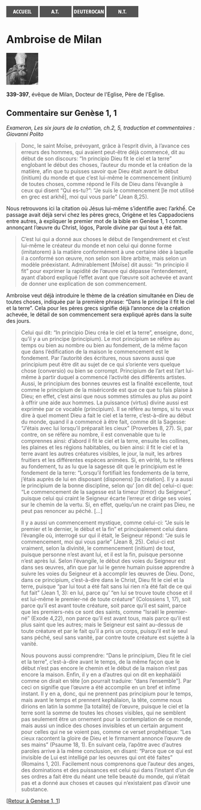 [<img src="/images/accueil.png">](/)
[<img src="/images/ancientestament.png">](/pages/ancientestament.html)
[<img src="/images/deuterocanoniques.png">](/pages/deuterocanoniques.html)
[<img src="/images/nouveautestament.png">](/pages/nouveautestament.html)

# Ambroise de Milan

[<img src="/images/ambroisedemilan.png">](https://fr.wikipedia.org/wiki/Ambroise_de_Milan)

**339-397**, évêque de Milan, Docteur de l'Eglise, Père de l'Eglise.


## Commentaire sur Genèse 1, 1 <a name="genese-1-1"></a>
*Exameron, Les six jours de la création, ch.2, 5, traduction et commentaires : Giovanni Polito*

>Donc, le saint Moïse, prévoyant, grâce à l’esprit divin, à l’avance ces erreurs des hommes, qui avaient peut-être déjà commencé, dit au début de son discours: “In principio Dieu fit le ciel et la terre” englobant le début des choses, l’auteur du monde et la création de la matière, afin que tu puisses savoir que Dieu était avant le début (initium) du monde et que c’est lui-même le commencement (initium) de toutes choses, comme répond le Fils de Dieu dans l’évangile à ceux qui disent “Qui es-tu?”: “Je suis le commencement [le mot utilisé en grec est arkhế], moi qui vous parle” (Jean 8,25).

Nous retrouvons ici la citation où Jésus lui-même s’identifie avec l’arkhế. Ce passage avait déjà servi chez les pères grecs, Origène et les Cappadociens entre autres, à expliquer le premier mot de la bible en Genèse 1, 1 comme annonçant l’œuvre du Christ, lógos, Parole divine par qui tout a été fait.

>C’est lui qui a donné aux choses le début de l’engendrement et c’est lui-même le créateur du monde et non celui qui donne forme (imitatorem) à la matière conformément à une certaine idée à laquelle il a conformé son œuvre, non selon son libre arbitre, mais selon un modèle préexistant. Admirablement [Moïse] dit aussi: “In principio il fit” pour exprimer la rapidité de l’œuvre qui dépasse l’entendement, ayant d’abord expliqué l’effet avant que l’œuvre soit achevée et avant de donner une explication de son commencement.

Ambroise veut déjà introduire le thème de la création simultanée en Dieu de toutes choses, indiquée par la première phrase: “Dans le principe il fit le ciel et la terre”. Cela pour les pères grecs signifie déjà l’annonce de la création achevée, le détail de son commencement sera expliqué après dans la suite des jours.

>Celui qui dit: “In principio Dieu créa le ciel et la terre”, enseigne, donc, qu’il y a un principe (principium). Le mot principium se réfère au temps ou bien au nombre ou bien au fondement, de la même façon que dans l’édification de la maison le commencement est le fondement. Par l’autorité des écritures, nous savons aussi que principium peut être dit au sujet de ce qui s’oriente vers quelque chose (conversio) ou bien se corrompt. Principium de l’art est l’art lui-même à partir duquel a commencé l’activité des différents artistes. Aussi, le principium des bonnes œuvres est la finalité excellente, tout comme le principium de la miséricorde est que ce que tu fais plaise à Dieu; en effet, c’est ainsi que nous sommes stimules au plus au point à offrir une aide aux hommes. La puissance (virtus) divine aussi est exprimée par ce vocable (principium). Il se réfère au temps, si tu veux dire à quel moment Dieu a fait le ciel et la terre, c’est-à-dire au début du monde, quand il a commencé à être fait, comme dit la Sagesse: “J’étais avec lui lorsqu’il préparait les cieux” (Proverbes 8, 27). Si, par contre, on se réfère au nombre, il est convenable que tu le comprennes ainsi: d’abord il fit le ciel et la terre, ensuite les collines, les plaines et les régions habitables, ou bien ainsi: il fit le ciel et la terre avant les autres créatures visibles, le jour, la nuit, les arbres fruitiers et les différentes espèces animées. Si, en vérité, tu te réfères au fondement, tu as lu que la sagesse dit que le principium est le fondement de la terre: “Lorsqu’il fortifiait les fondements de la terre, j’étais auprès de lui en disposant (disponens) [la création]. Il y a aussi le principium de la bonne discipline, selon qu’ [on dit de] celui-ci que: “Le commencement de la sagesse est la timeur (timor) du Seigneur”, puisque celui qui craint le Seigneur écarte l’erreur et dirige ses voies sur le chemin de la vertu. Si, en effet, quelqu’un ne craint pas Dieu, ne peut pas renoncer au péché. [...]
>
>Il y a aussi un commencement mystique, comme celui-ci: “Je suis le premier et le dernier, le début et la fin” et principalement celui dans l’évangile où, interrogé sur qui il était, le Seigneur répond: “Je suis le commencement, moi qui vous parle” (Jean 8, 25). Celui-ci est vraiment, selon la divinité, le commencement (initium) de tout, puisque personne n’est avant lui, et il est la fin, puisque personne n’est après lui. Selon l’évangile, le début des voies du Seigneur est dans ses œuvres, afin que par lui le genre humain puisse apprendre à suivre les voies du Seigneur et à accomplir les œuvres de Dieu. Donc, dans ce principium, c’est-à-dire dans le Christ, Dieu fit le ciel et la terre, puisque “par lui tout a été fait sans lui rien n’a été fait de ce qui fut fait” (Jean 1, 3): en lui, parce qu’ “en lui se trouve toute chose et il est lui-même le premier-né de toute créature” (Colossiens 1, 17), soit parce qu’il est avant toute créature, soit parce qu’il est saint, parce que les premiers-nés ce sont des saints, comme “Israël le premier-né” (Exode 4,22), non parce qu’il est avant tous, mais parce qu’il est plus saint que les autres; mais le Seigneur est saint au-dessus de toute créature et par le fait qu’il a pris un corps, puisqu’il est le seul sans péché, seul sans vanité, par contre toute créature est sujette à la vanité. 
>
>Nous pouvons aussi comprendre: “Dans le principium, Dieu fit le ciel et la terre”, c’est-à-dire avant le temps, de la même façon que le début n’est pas encore le chemin et le début de la maison n’est pas encore la maison. Enfin, il y en a d’autres qui on dit en kephaláiôi comme on dirait en tête [on pourrait traduire: “dans l’ensemble”]. Par ceci on signifie que l’œuvre a été accomplie en un bref et infime instant. Il y en a, donc, qui ne prennent pas principium pour le temps, mais avant le temps et prennent kephálaion, la tête, comme nous dirions en latin la somme [la totalité] de l’œuvre, puisque le ciel et la terre sont la somme de toutes les choses visibles, qui ne semblent pas seulement être un ornement pour la contemplation de ce monde, mais aussi un indice des choses invisibles et un certain argument pour celles qui ne se voient pas, comme ce verset prophétique: “Les cieux racontent la gloire de Dieu et le firmament annonce l’œuvre de ses mains” (Psaume 18, 1). En suivant cela, l’apôtre avec d’autres paroles arrive à la même conclusion, en disant: “Parce que ce qui est invisible de Lui est intelligé par les oeuvres qui ont été faites” (Romains 1, 20). Facilement nous comprenons que l’auteur des anges, des dominations et des puissances est celui qui dans l’instant d’un de ses ordres a fait être du néant une telle beauté du monde, qui n’était pas et a donné aux choses et causes qui n’existaient pas d’avoir une substance.


[[Retour à Genèse 1, 1](/pages/ancientestament.html#genese-1-1)]